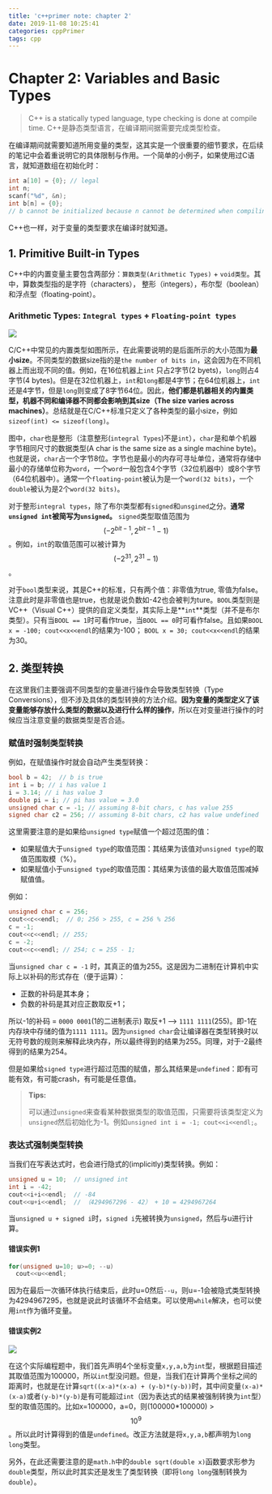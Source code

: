 ```yaml
---
title: 'c++primer note: chapter 2'
date: 2019-11-08 10:25:41
categories: cppPrimer
tags: cpp
---
```


# Chapter 2: Variables and Basic Types

> C++ is a statically typed language, type checking is done at compile time.
> C++是静态类型语言，在编译期间据需要完成类型检查。

在编译期间就需要知道所用变量的类型，这其实是一个很重要的细节要求，在后续的笔记中会着重说明它的具体限制与作用。一个简单的小例子，如果使用过C语言，就知道数组在初始化时：

```c
int a[10] = {0}; // legal
int n;
scanf("%d", &n);
int b[n] = {0}; 
// b cannot be initialized because n cannot be determined when compiling.
```

C++也一样，对于变量的类型要求在编译时就知道。

## 1. Primitive Built-in Types

C++中的内置变量主要包含两部分：`算数类型(Arithmetic Types)` + `void类型`。其中，算数类型指的是字符（characters）， 整形（integers），布尔型（boolean）和浮点型（floating-point）。

### Arithmetic Types: `Integral types` + `Floating-point types`



![](/Users/alex/Documents/gitRepo/gzrjzcx.github.io/blog/source/res/cppPrimer/Arithmetic_Types.png)



C/C++中常见的内置类型如图所示，在此需要说明的是后面所示的大小范围为**最小size**。不同类型的数据size指的是`the number of bits in`，这会因为在不同机器上而出现不同的值。例如，在16位机器上`int` 只占2字节(2 byets)，`long`则占4字节(4 bytes)。但是在32位机器上，`int`和`long`都是4字节；在64位机器上，`int`还是4字节，但是`long`则变成了8字节64位。因此，**他们都是机器相关的内置类型，机器不同和编译器不同都会影响到其size（The size varies across machines）**。总结就是在C/C++标准只定义了各种类型的最小size，例如`sizeof(int) <= sizeof(long)`。

图中，`char`也是整形（注意整形(`integral Types`)不是`int`），`char`是和单个机器字节相同尺寸的数据类型(A char is the same size as a single machine byte)。也就是说，`char`占一个字节8位。字节也是最小的内存可寻址单位，通常将存储中最小的存储单位称为`word`，一个`word`一般包含4个字节（32位机器中）或8个字节（64位机器中）。通常一个`floating-point`被认为是一个`word(32 bits)`，一个`double`被认为是2个`word(32 bits)`。

对于整形`integral types`，除了布尔类型都有`signed`和`unsgined`之分。**通常`unsigned int`被简写为`unsigned`。** `signed`类型取值范围为$$(-2^{bit-1}, 2^{bit-1}-1)$$。例如，`int`的取值范围可以被计算为$$(-2^{31}, 2^{31}-1)$$。

对于`bool`类型来说，其是C++的标准，只有两个值：非零值为true, 零值为false。注意此时是非零值也是true，也就是说负数如-42也会被判为ture。`BOOL`类型则是VC++（Visual C++）提供的自定义类型，其实际上是**`int`**类型（并不是布尔类型）。只有当`BOOL == 1`时可看作true，当`BOOL == 0`时可看作false。且如果`BOOL x = -100; cout<<x<<endl`的结果为-100； `BOOL x = 30; cout<<x<<endl`的结果为30。

## 2. 类型转换

在这里我们主要强调不同类型的变量进行操作会导致类型转换（Type Conversions），但不涉及具体的类型转换的方法介绍。**因为变量的类型定义了该变量能够存放什么类型的数据以及进行什么样的操作**，所以在对变量进行操作的时候应当注意变量的数据类型是否合适。

### 赋值时强制类型转换

例如，在赋值操作时就会自动产生类型转换：

```c
bool b = 42;  // b is true
int i = b; // i has value 1
i = 3.14; // i has value 3
double pi = i; // pi has value = 3.0
unsigned char c = -1; // assuming 8-bit chars, c has value 255
signed char c2 = 256; // assuming 8-bit chars, c2 has value undefined

```

这里需要注意的是如果给`unsigned type`赋值一个超过范围的值：

- 如果赋值大于`unsigned type`的取值范围：其结果为该值对`unsigned type`的取值范围取模（%）。
- 如果赋值小于`unsigned type`的取值范围：其结果为该值的最大取值范围减掉赋值值。

例如：

```c
unsigned char c = 256;
cout<<c<<endl;  // 0; 256 > 255, c = 256 % 256
c = -1;
cout<<c<<endl; // 255; 
c = -2;
cout<<c<<endl; // 254; c = 255 - 1;
```

当`unsigned char c = -1` 时，其真正的值为255。这是因为二进制在计算机中实际上以补码的形式存在（便于运算）：

- 正数的补码是其本身；
- 负数的补码是其对应正数取反+1；

所以-1的补码 = `0000 0001`(1的二进制表示) 取反+1 --> `1111 1111`(255)。即-1在内存块中存储的值为`1111 1111`。因为`unsigned char`会让编译器在类型转换时以无符号数的规则来解释此块内存，所以最终得到的结果为255。同理，对于-2最终得到的结果为254。

但是如果给`signed type`进行超过范围的赋值，那么其结果是`undefined`：即有可能有效，有可能crash，有可能是任意值。

> **Tips:**
>
> 可以通过`unsigned`来查看某种数据类型的取值范围，只需要将该类型定义为`unsigned`然后初始化为-1。例如`unsigned int i = -1; cout<<i<<endl;`。

### 表达式强制类型转换

当我们在写表达式时，也会进行隐式的(implicitly)类型转换。例如：

```c
unsigned u = 10;  // unsigned int
int i = -42;
cout<<i+i<<endl;  // -84
cout<<u+i<<endl;  // （4294967296 - 42） + 10 = 4294967264
```

当`unsigned u + signed i`时，`signed i`先被转换为`unsigned`，然后与u进行计算。

#### 错误实例1

```c
for(unsigned u=10; u>=0; --u)
  cout<<u<<endl;
```

因为在最后一次循环体执行结束后，此时u=0然后`--u`，则u=-1会被隐式类型转换为4294967295，也就是说此时该循环不会结束。可以使用`while`解决，也可以使用`int`作为循环变量。

#### 错误实例2

![](/Users/alex/Documents/gitRepo/gzrjzcx.github.io/blog/source/res/cppPrimer/Type_conversions.png)

在这个实际编程题中，我们首先声明4个坐标变量`x,y,a,b`为`int`型，根据题目描述其取值范围为100000，所以`int`型没问题。但是，当我们在计算两个坐标之间的距离时，也就是在计算`sqrt((x-a)*(x-a) + (y-b)*(y-b))`时，其中间变量`(x-a)*(x-a)`或者`(y-b)*(y-b)`是有可能超过`int`（因为表达式的结果被强制转换为`int`型）型的取值范围的。比如x=100000，a=0，则(100000*100000) > $$10^9$$。所以此时计算得到的值是`undefined`。改正方法就是将`x,y,a,b`都声明为`long long`类型。

另外，在此还需要注意的是`math.h`中的`double sqrt(double x)`函数要求形参为`double`类型，所以此时其实还是发生了类型转换（即将`long long`强制转换为`double`）。